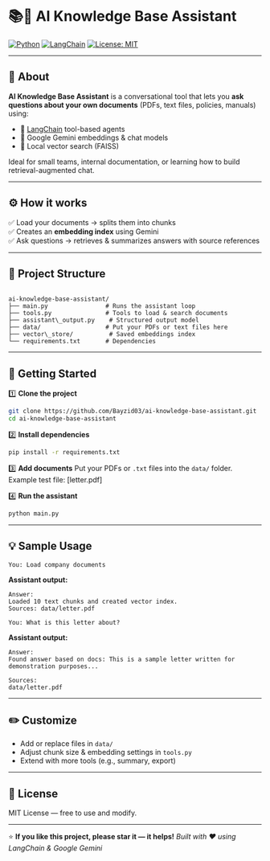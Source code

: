 # 📚🤖 AI Knowledge Base Assistant

[![Python](https://img.shields.io/badge/python-3.8%2B-blue)](https://www.python.org/)
[![LangChain](https://img.shields.io/badge/langchain-powered-orange)](https://github.com/langchain-ai/langchain)
[![License: MIT](https://img.shields.io/badge/License-MIT-green.svg)](LICENSE)

---

## 🧠 About

**AI Knowledge Base Assistant** is a conversational tool that lets you **ask questions about your own documents** (PDFs, text files, policies, manuals) using:
- 🔹 [LangChain](https://github.com/langchain-ai/langchain) tool-based agents
- 🔹 Google Gemini embeddings & chat models
- 🔹 Local vector search (FAISS)

Ideal for small teams, internal documentation, or learning how to build retrieval-augmented chat.

---

## ⚙️ How it works

✅ Load your documents → splits them into chunks  
✅ Creates an **embedding index** using Gemini  
✅ Ask questions → retrieves & summarizes answers with source references

---

## 📂 Project Structure

```

ai-knowledge-base-assistant/
├── main.py                # Runs the assistant loop
├── tools.py               # Tools to load & search documents
├── assistant\_output.py    # Structured output model
├── data/                  # Put your PDFs or text files here
├── vector\_store/          # Saved embeddings index
└── requirements.txt       # Dependencies

````

---

## 🚀 Getting Started

1️⃣ **Clone the project**
```bash
git clone https://github.com/Bayzid03/ai-knowledge-base-assistant.git
cd ai-knowledge-base-assistant
````

2️⃣ **Install dependencies**

```bash
pip install -r requirements.txt
```

3️⃣ **Add documents**
Put your PDFs or `.txt` files into the `data/` folder.
Example test file: [letter.pdf]

4️⃣ **Run the assistant**

```bash
python main.py
```

---

## 💡 Sample Usage

```text
You: Load company documents
```

**Assistant output:**

```
Answer:
Loaded 10 text chunks and created vector index.
Sources: data/letter.pdf
```

```text
You: What is this letter about?
```

**Assistant output:**

```
Answer:
Found answer based on docs: This is a sample letter written for demonstration purposes...

Sources:
data/letter.pdf
```

---

## ✏️ Customize

* Add or replace files in `data/`
* Adjust chunk size & embedding settings in `tools.py`
* Extend with more tools (e.g., summary, export)

---

## 📄 License

MIT License — free to use and modify.

---

⭐️ **If you like this project, please star it — it helps!**
*Built with ❤️ using LangChain & Google Gemini*
